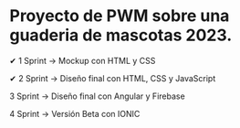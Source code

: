 # Proyecto de PWM sobre una guaderia de mascotas 2023.<br>

&#10004; 1 Sprint -> Mockup con HTML y CSS<br>

&#10004; 2 Sprint -> Diseño final con HTML, CSS y JavaScript<br>

3 Sprint -> Diseño final con Angular y Firebase<br>

4 Sprint -> Versión Beta con IONIC<br>
